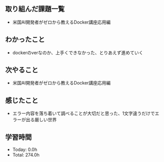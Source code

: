 ## 取り組んだ課題一覧
- 米国AI開発者がゼロから教えるDocker講座応用編
## わかったこと
- dockerのverなのか、上手くできなかった、とりあえず進めていく
## 次やること
- 米国AI開発者がゼロから教えるDocker講座応用編
## 感じたこと
- エラー内容を落ち着いて調べることが大切だと思った、1文字違うだけでエラーが出る厳しい世界
## 学習時間
- Today: 0.0h
- Total: 274.0h
